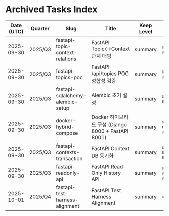 # Archived Tasks Index

| Date (UTC) | Quarter | Slug | Title | Keep Level | Tests |
| --- | --- | --- | --- | --- | --- |
| 2025-09-30 | 2025/Q3 | fastapi-topic-context-relations | FastAPI Topic↔Context 관계 매핑 | summary | `uv run pytest --override-ini addopts="" api/tests/test_topics_poc.py` |
| 2025-09-30 | 2025/Q3 | fastapi-topics-poc | FastAPI /api/topics POC 정합성 검증 | summary | `uv run pytest --override-ini addopts="" api/tests/test_topics_poc.py` |
| 2025-09-30 | 2025/Q3 | fastapi-sqlalchemy-alembic-setup | Alembic 초기 설정 | summary | `uv run pytest --override-ini addopts="" api/tests/test_alembic_setup.py` |
| 2025-09-30 | 2025/Q3 | docker-hybrid-compose | Docker 하이브리드 구성 (Django 8000 + FastAPI 8001) | summary | `uv run pytest rag/tests/test_docker_fastapi_service.py api/tests/test_topics_poc.py -q` |
| 2025-09-30 | 2025/Q3 | fastapi-contexts-transaction | FastAPI Context DB 동기화 | summary | `uv run pytest api/tests/test_config.py api/tests/test_contexts.py api/tests/test_topics_poc.py -q` |
| 2025-09-30 | 2025/Q3 | fastapi-readonly-api | FastAPI Read-Only History API | summary | `uv run pytest api/tests/test_history_read.py api/tests/test_topics_poc.py -q` |
| 2025-10-01 | 2025/Q4 | fastapi-test-harness-alignment | FastAPI Test Harness Alignment | summary | `uv run pytest backend/tests -q` |
